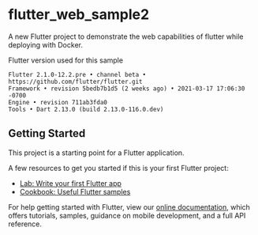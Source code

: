 # flutter_web_sample2

A new Flutter project to demonstrate the web capabilities of flutter while deploying with Docker.

Flutter version used for this sample 
```
Flutter 2.1.0-12.2.pre • channel beta • https://github.com/flutter/flutter.git
Framework • revision 5bedb7b1d5 (2 weeks ago) • 2021-03-17 17:06:30 -0700
Engine • revision 711ab3fda0
Tools • Dart 2.13.0 (build 2.13.0-116.0.dev)
```

## Getting Started

This project is a starting point for a Flutter application.

A few resources to get you started if this is your first Flutter project:

- [Lab: Write your first Flutter app](https://flutter.dev/docs/get-started/codelab)
- [Cookbook: Useful Flutter samples](https://flutter.dev/docs/cookbook)

For help getting started with Flutter, view our
[online documentation](https://flutter.dev/docs), which offers tutorials,
samples, guidance on mobile development, and a full API reference.
